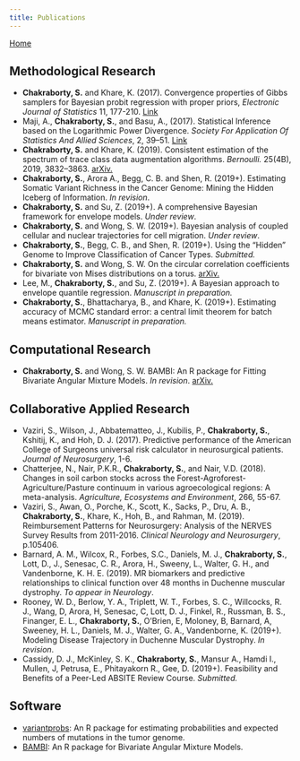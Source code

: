 ```yaml
---
title: Publications
---
```


[Home](index.md)



## Methodological Research

* **Chakraborty, S.** and Khare, K. (2017). Convergence properties of Gibbs samplers for Bayesian probit regression with proper priors, *Electronic Journal of Statistics* 11, 177-210. [Link](https://projecteuclid.org/euclid.ejs/1485939612)
* Maji, A., **Chakraborty, S.**, and Basu, A., (2017). Statistical Inference based on the Logarithmic Power Divergence. *Society For Application Of Statistics And Allied Sciences*, 2, 39–51. [Link](http://www.sasaa.org/complete_journal/vol2__6.pdf)
* **Chakraborty, S.** and Khare, K. (2019).  Consistent estimation of the spectrum of trace class data augmentation algorithms. *Bernoulli.* 25(4B), 2019, 3832–3863. [arXiv.](https://arxiv.org/abs/1711.00572)
* **Chakraborty, S.**, Arora A., Begg, C. B. and Shen, R. (2019+). Estimating Somatic Variant Richness in the Cancer Genome: Mining the Hidden Iceberg of Information. *In revision*.
* **Chakraborty, S.** and Su, Z. (2019+). A comprehensive Bayesian framework for envelope models. *Under review*.
* **Chakraborty, S.** and Wong, S. W. (2019+).  Bayesian analysis of coupled cellular and nuclear trajectories for cell migration. *Under review*.
* **Chakraborty, S.**, Begg, C. B., and Shen, R. (2019+). Using the “Hidden” Genome to Improve
  Classification of Cancer Types. *Submitted.*
* **Chakraborty, S.** and Wong, S. W. On the circular correlation coefficients for bivariate von Mises distributions on a torus. [arXiv.](https://arxiv.org/abs/1804.08553)
* Lee, M., **Chakraborty, S.**, and Su, Z. (2019+). A Bayesian approach to envelope quantile regression. *Manuscript in preparation.* 
* **Chakraborty, S.**, Bhattacharya, B., and Khare, K. (2019+). Estimating accuracy of MCMC standard error: a central limit theorem for batch means estimator. *Manuscript in preparation.*


## Computational Research
* **Chakraborty, S.** and Wong, S. W. BAMBI: An R package for Fitting Bivariate Angular Mixture Models. *In revision*. [arXiv.](https://arxiv.org/abs/1708.07804)


## Collaborative Applied Research
* Vaziri, S., Wilson, J., Abbatematteo, J., Kubilis, P., **Chakraborty, S.**, Kshitij, K., and Hoh, D. J. (2017). Predictive performance of the American College of Surgeons universal risk calculator in neurosurgical patients. *Journal of Neurosurgery*, 1-6.
* Chatterjee, N., Nair, P.K.R., **Chakraborty, S.**, and Nair, V.D. (2018). Changes in soil carbon stocks across the Forest-Agroforest-Agriculture/Pasture continuum in various agroecological regions: A meta-analysis. *Agriculture, Ecosystems and Environment*, 266, 55-67.
* Vaziri, S., Awan, O., Porche, K., Scott, K., Sacks, P., Dru, A. B., **Chakraborty, S.**, Khare, K., Hoh, B., and Rahman, M. (2019). Reimbursement Patterns for Neurosurgery: Analysis of the NERVES Survey Results from 2011-2016.  *Clinical Neurology and Neurosurgery*, p.105406.
* Barnard, A. M., Wilcox, R., Forbes, S.C., Daniels, M. J., **Chakraborty, S.**, Lott, D., J., Senesac, C. R., Arora, H., Sweeny, L., Walter, G. H., and Vandenborne, K. H. E. (2019). MR biomarkers and predictive relationships to clinical function over 48 months in Duchenne muscular dystrophy.  *To appear in  Neurology*.
* Rooney, W. D., Berlow, Y. A., Triplett, W. T., Forbes, S. C., Willcocks, R. J., Wang, D, Arora, H, Senesac, C, Lott, D. J., Finkel, R.,  Russman, B. S., Finanger, E. L., **Chakraborty, S.**, O’Brien, E, Moloney, B, Barnard, A, Sweeney, H. L., Daniels, M. J., Walter, G. A., Vandenborne, K. (2019+). Modeling Disease Trajectory in Duchenne Muscular Dystrophy. *In revision*.
* Cassidy, D. J.,  McKinley, S. K., **Chakraborty, S.**,  Mansur A., Hamdi I.,  Mullen, J, Petrusa, E., Phitayakorn R., Gee, D. (2019+). Feasibility and Benefits of a Peer-Led ABSITE Review Course. *Submitted.*



## Software
* [variantprobs](https://github.com/c7rishi/variantprobs): An R package for estimating probabilities and expected numbers of mutations in the tumor genome.
* [BAMBI](https://cran.r-project.org/web/packages/BAMBI/index.html): An R package for Bivariate Angular Mixture Models.
